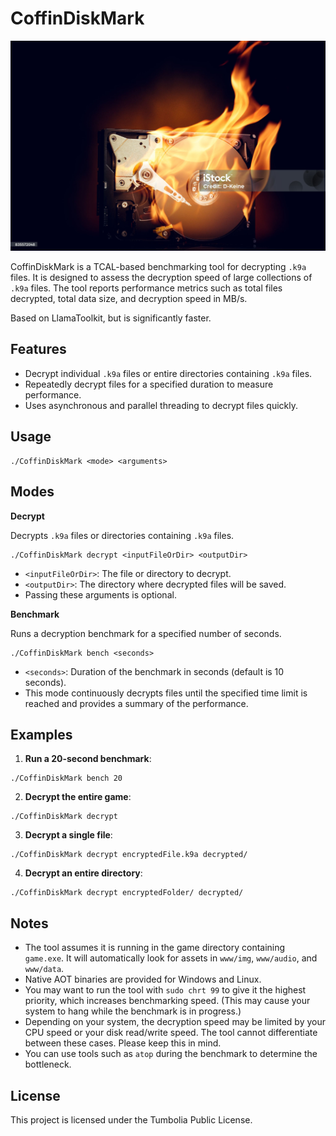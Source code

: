 # CoffinDiskMark

![hdd](/img/hdd.jpg)

CoffinDiskMark is a TCAL-based benchmarking tool for decrypting `.k9a` files. It is designed to assess the decryption speed of large collections of `.k9a` files. The tool reports performance metrics such as total files decrypted, total data size, and decryption speed in MB/s.

Based on LlamaToolkit, but is significantly faster.

## Features

- Decrypt individual `.k9a` files or entire directories containing `.k9a` files.
- Repeatedly decrypt files for a specified duration to measure performance.
- Uses asynchronous and parallel threading to decrypt files quickly.

## Usage

```
./CoffinDiskMark <mode> <arguments>
```

## Modes

**Decrypt**

Decrypts `.k9a` files or directories containing `.k9a` files.

```
./CoffinDiskMark decrypt <inputFileOrDir> <outputDir>
```
- `<inputFileOrDir>`: The file or directory to decrypt.  
- `<outputDir>`: The directory where decrypted files will be saved.
- Passing these arguments is optional.

**Benchmark**

Runs a decryption benchmark for a specified number of seconds.

```
./CoffinDiskMark bench <seconds>
```

- `<seconds>`: Duration of the benchmark in seconds (default is 10 seconds).  
- This mode continuously decrypts files until the specified time limit is reached and provides a summary of the performance.

## Examples

1. **Run a 20-second benchmark**:
```
./CoffinDiskMark bench 20
```
2. **Decrypt the entire game**:
```
./CoffinDiskMark decrypt
```
3. **Decrypt a single file**:
```
./CoffinDiskMark decrypt encryptedFile.k9a decrypted/
```
4. **Decrypt an entire directory**:
```
./CoffinDiskMark decrypt encryptedFolder/ decrypted/
```

## Notes

- The tool assumes it is running in the game directory containing `game.exe`. It will automatically look for assets in `www/img`, `www/audio`, and `www/data`.
- Native AOT binaries are provided for Windows and Linux.
- You may want to run the tool with `sudo chrt 99` to give it the highest priority, which increases benchmarking speed. (This may cause your system to hang while the benchmark is in progress.)
- Depending on your system, the decryption speed may be limited by your CPU speed or your disk read/write speed. The tool cannot differentiate between these cases. Please keep this in mind.
- You can use tools such as `atop` during the benchmark to determine the bottleneck.

## License

This project is licensed under the Tumbolia Public License.
